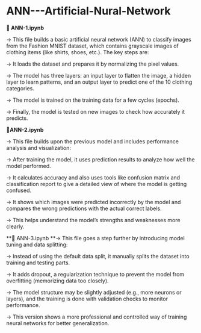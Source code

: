 # ANN---Artificial-Nural-Network
**🔹  ANN-1.ipynb**

-> This file builds a basic artificial neural network (ANN) to classify images from the Fashion MNIST dataset, which contains grayscale images of clothing items (like shirts, shoes, etc.). The key steps are:

-> It loads the dataset and prepares it by normalizing the pixel values.

-> The model has three layers: an input layer to flatten the image, a hidden layer to learn patterns, and an output layer to predict one of the 10 clothing categories.

-> The model is trained on the training data for a few cycles (epochs).

-> Finally, the model is tested on new images to check how accurately it predicts.


**🔹ANN-2.ipynb**


-> This file builds upon the previous model and includes performance analysis and visualization:

-> After training the model, it uses prediction results to analyze how well the model performed.

-> It calculates accuracy and also uses tools like confusion matrix and classification report to give a detailed view of where the model is getting confused.

-> It shows which images were predicted incorrectly by the model and compares the wrong predictions with the actual correct labels.

-> This helps understand the model’s strengths and weaknesses more clearly.


**🔹 ANN-3.ipynb
**-> This file goes a step further by introducing model tuning and data splitting:

-> Instead of using the default data split, it manually splits the dataset into training and testing parts.

-> It adds dropout, a regularization technique to prevent the model from overfitting (memorizing data too closely).

-> The model structure may be slightly adjusted (e.g., more neurons or layers), and the training is done with validation checks to monitor performance.

-> This version shows a more professional and controlled way of training neural networks for better generalization.

